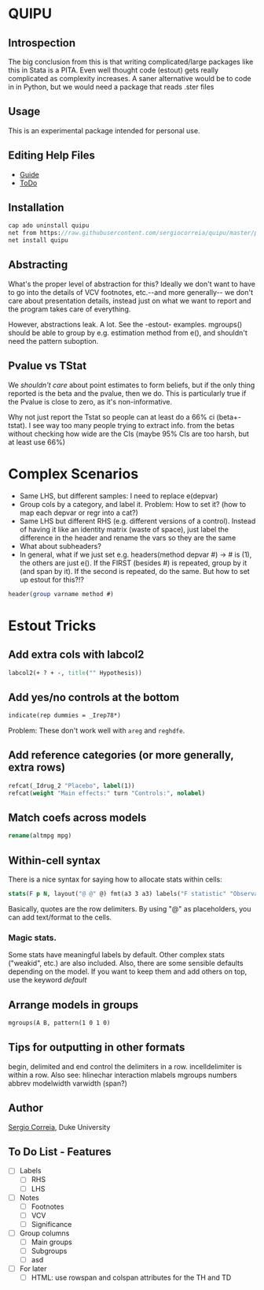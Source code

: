 
# QUIPU

## Introspection

The big conclusion from this is that writing complicated/large packages like this in Stata is a PITA. Even well thought code (estout) gets really complicated as complexity increases. A saner alternative would be to code in in Python, but we would need a package that reads .ster files

## Usage

This is an experimental package intended for personal use.

## Editing Help Files

- [Guide](http://prose.io/#sergiocorreia/quipu/edit/master/Guide.md)
- [ToDo](http://prose.io/#sergiocorreia/quipu/edit/master/ToDo.md)

## Installation

```stata
cap ado uninstall quipu
net from https://raw.githubusercontent.com/sergiocorreia/quipu/master/package/
net install quipu
```

## Abstracting

What's the proper level of abstraction for this? 
Ideally we don't want to have to go into the details of VCV footnotes, etc.--and more generally--
we don't care about presentation details, instead just on what we want to report and the program takes care of everything.

However, abstractions leak. A lot. See the -estout- examples. mgroups() should be able to group by e.g. estimation method from e(),
and shouldn't need the pattern suboption.

## Pvalue vs TStat

We *shouldn't care* about point estimates to form beliefs, but if the only thing reported is the beta and the pvalue, then we do.
This is particularly true if the Pvalue is close to zero, as it's non-informative.

Why not just report the Tstat so people can at least do a 66% ci (beta+-tstat).
I see way too many people trying to extract info. from the betas without checking how wide are the CIs (maybe 95% CIs are too harsh, but at least use 66%)

# Complex Scenarios

- Same LHS, but different samples: I need to replace e(depvar)
- Group cols by a category, and label it. Problem: How to set it? (how to map each depvar or regr into a cat?)
- Same LHS but different RHS (e.g. different versions of a control). Instead of having it like an identity matrix (waste of space), just label the difference in the header and rename the vars so they are the same
- What about subheaders?
- In general, what if we just set e.g. headers(method depvar #) -> # is (1), the others are just e(). If the FIRST (besides #) is repeated, group by it (and span by it). If the second is repeated, do the same. But how to set up estout for this?!?

```stata
header(group varname method #)
```


# Estout Tricks

## Add extra cols with labcol2

```stata
labcol2(+ ? + -, title("" Hypothesis))
```

## Add yes/no controls at the bottom
```stata
indicate(rep dummies = _Irep78*)
```

Problem: These don't work well with `areg` and `reghdfe`.

## Add reference categories (or more generally, extra rows)

```stata
refcat(_Idrug_2 "Placebo", label(1))
refcat(weight "Main effects:" turn "Controls:", nolabel)
```

## Match coefs across models

```stata
rename(altmpg mpg)
```

## Within-cell syntax

There is a nice syntax for saying how to allocate stats within cells:

```stata
stats(F p N, layout("@ @" @) fmt(a3 3 a3) labels("F statistic" "Observations"))
```
Basically, quotes are the row delimiters. By using "@" as placeholders, you can add text/format to the cells.

### Magic stats.

Some stats have meaningful labels by default. Other complex stats ("weakid", etc.) are also included.
Also, there are some sensible defaults depending on the model. If you want to keep them and add others on top, use the keyword *default*

## Arrange models in groups
```stata
mgroups(A B, pattern(1 0 1 0) 
```
## Tips for outputting in other formats

begin, delimited and end control the delimiters in a row. incelldelimiter is within a row. Also see: hlinechar interaction mlabels mgroups numbers abbrev  modelwidth varwidth (span?)

## Author

[Sergio Correia](sergio.correia@gmail.com), Duke University

## To Do List - Features

- [ ] Labels
    - [ ] RHS
    - [ ] LHS
- [ ] Notes
    - [ ] Footnotes
    - [ ] VCV
    - [ ] Significance
- [ ] Group columns
    - [ ] Main groups
    - [ ] Subgroups
    - [ ] asd
- [ ] For later
    - [ ] HTML: use rowspan and colspan attributes for the TH and TD
